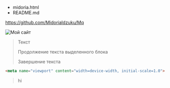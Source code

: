 * midoria.html
* README.md


<https://github.com/MidoriaIdzuku/Mq>

![Мой сайт](https://thypix.com/wp-content/uploads/2018/05/Sommerlandschaft-Bilder-55.jpg)

> Текст
>
> Продолжение текста выделенного блока
> 
> Завершение текста

```html
<meta name="viewport" content="width=device-width, initial-scale=1.0">
```



>hi